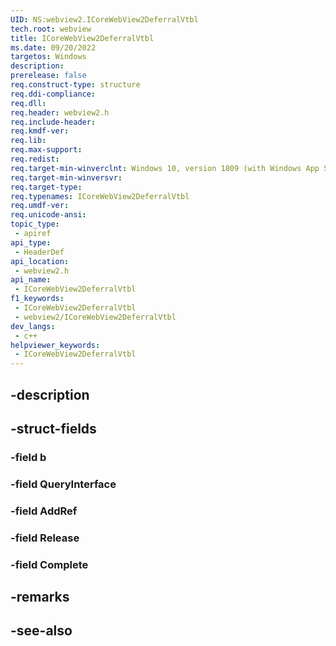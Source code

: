 ```yaml
---
UID: NS:webview2.ICoreWebView2DeferralVtbl
tech.root: webview
title: ICoreWebView2DeferralVtbl
ms.date: 09/20/2022
targetos: Windows
description: 
prerelease: false
req.construct-type: structure
req.ddi-compliance: 
req.dll: 
req.header: webview2.h
req.include-header: 
req.kmdf-ver: 
req.lib: 
req.max-support: 
req.redist: 
req.target-min-winverclnt: Windows 10, version 1809 (with Windows App SDK 1.1 or later)
req.target-min-winversvr: 
req.target-type: 
req.typenames: ICoreWebView2DeferralVtbl
req.umdf-ver: 
req.unicode-ansi: 
topic_type:
 - apiref
api_type:
 - HeaderDef
api_location:
 - webview2.h
api_name:
 - ICoreWebView2DeferralVtbl
f1_keywords:
 - ICoreWebView2DeferralVtbl
 - webview2/ICoreWebView2DeferralVtbl
dev_langs:
 - c++
helpviewer_keywords:
 - ICoreWebView2DeferralVtbl
---
```


## -description

## -struct-fields

### -field b

### -field QueryInterface

### -field AddRef

### -field Release

### -field Complete

## -remarks

## -see-also

